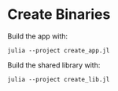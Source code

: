 # Create Binaries


Build the app with:

```
julia --project create_app.jl
```

Build the shared library with:

```
julia --project create_lib.jl
```
